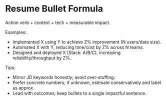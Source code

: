 # Resume Bullet Formula

Action verb + context + tech + measurable impact.

Examples:
- Implemented X using Y to achieve Z% improvement (N users/data size).
- Automated X with Y, reducing time/cost by Z% across N teams.
- Designed and deployed X (Stack: A/B/C), increasing reliability/throughput by Z%.

Tips:
- Mirror JD keywords honestly; avoid over-stuffing.
- Prefer concrete numbers; if unknown, estimate conservatively and label as approx.
- Lead with outcomes; keep bullets to a single impactful sentence.

